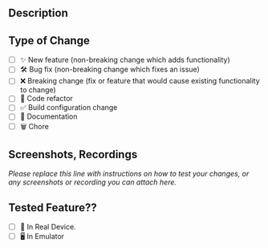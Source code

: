<!--
  Thanks for contributing!

  Provide a description of your changes below and a general summary in the title

  Please look at the following checklist to ensure that your PR can be accepted quickly:
-->

## Description

<!--- Describe your changes in detail -->

## Type of Change

<!--- Put an `x` in all the boxes that apply: -->

- [ ] ✨ New feature (non-breaking change which adds functionality)
- [ ] 🛠️ Bug fix (non-breaking change which fixes an issue)
- [ ] ❌ Breaking change (fix or feature that would cause existing functionality to change)
- [ ] 🧹 Code refactor
- [ ] ✅ Build configuration change
- [ ] 📝 Documentation
- [ ] 🗑️ Chore

## Screenshots, Recordings

*Please replace this line with instructions on how to test your changes, or any screenshots or recording you can attach here.*

## Tested Feature??

- [ ] 📱 In Real Device.
- [ ] 🖥️ In Emulator